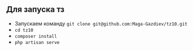 ## Для запуска тз

- Запускаем команду `git clone git@github.com:Maga-Gazdiev/tz10.git`
- `cd tz10`
- `composer install`
- `php artisan serve`